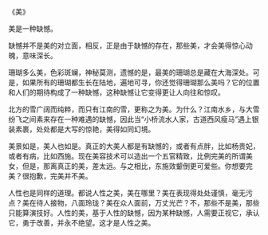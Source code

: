 
《美》

 美是一种缺憾。

 缺憾并不是美的对立面，相反，正是由于缺憾的存在，那些美，才会美得惊心动魄，意味深长。

 珊瑚多么美，色彩斑斓，神秘莫测，遗憾的是，最美的珊瑚总是藏在大海深处。可是，如果所有的珊瑚都生长在陆地，遍地可寻，你还觉得珊瑚那么美吗？它的位置和人们的期待构成了一种缺憾，这种缺憾让它变得更让人向往和惊叹。

 北方的雪广阔而纯粹，而只有江南的雪，更称之为美。为什么？江南水乡，与大雪纷飞之间素来存在一种难遇的缺憾，因此当“小桥流水人家，古道西风瘦马”遇上银装素裹，处处都是大写的惊艳，美得如同幻境。

 美景如是，美人也如是。真正的大美人都是有缺憾的，或者有点胖，比如杨贵妃，或者有病，比如西施。现在美容技术可以造出一个五官精致，比例完美的所谓美女，但是，那离真正的美，差太远。与之相比，东施效颦倒更可爱些。你想要完美？很抱歉，完美并不美。

 人性也是同样的道理。都说人性之美，美在哪里？美在表现得处处谨慎，毫无污点？美在待人接物，八面玲珑？美在众人面前，万丈光芒？不，那些不是美，那些只能算演技好。人性的美，基于人性的缺憾，因为某种缺憾，人需要正视它，承认它，勇于改善，并永不绝望。这才是人性之美。





